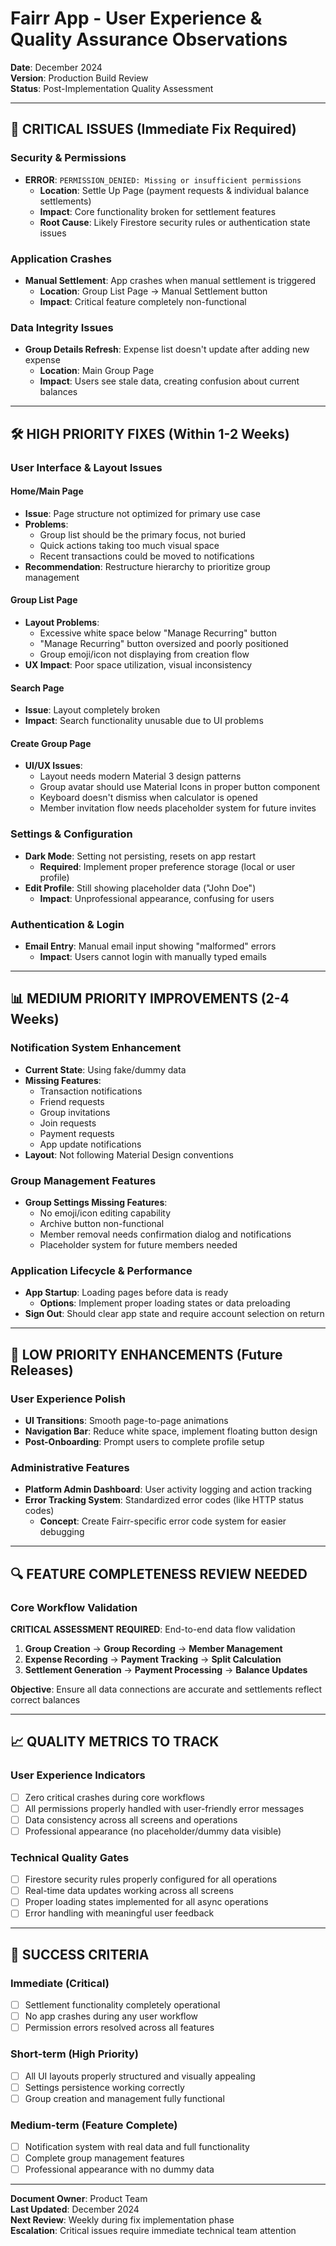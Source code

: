 # Fairr App - User Experience & Quality Assurance Observations

**Date**: December 2024  
**Version**: Production Build Review  
**Status**: Post-Implementation Quality Assessment  

---

## 🚨 **CRITICAL ISSUES (Immediate Fix Required)**

### **Security & Permissions**
- **ERROR**: `PERMISSION_DENIED: Missing or insufficient permissions`
  - **Location**: Settle Up Page (payment requests & individual balance settlements)
  - **Impact**: Core functionality broken for settlement features
  - **Root Cause**: Likely Firestore security rules or authentication state issues

### **Application Crashes**
- **Manual Settlement**: App crashes when manual settlement is triggered
  - **Location**: Group List Page → Manual Settlement button
  - **Impact**: Critical feature completely non-functional

### **Data Integrity Issues**
- **Group Details Refresh**: Expense list doesn't update after adding new expense
  - **Location**: Main Group Page
  - **Impact**: Users see stale data, creating confusion about current balances

---

## 🛠️ **HIGH PRIORITY FIXES (Within 1-2 Weeks)**

### **User Interface & Layout Issues**

#### **Home/Main Page**
- **Issue**: Page structure not optimized for primary use case
- **Problems**:
  - Group list should be the primary focus, not buried
  - Quick actions taking too much visual space
  - Recent transactions could be moved to notifications
- **Recommendation**: Restructure hierarchy to prioritize group management

#### **Group List Page**
- **Layout Problems**:
  - Excessive white space below "Manage Recurring" button
  - "Manage Recurring" button oversized and poorly positioned
  - Group emoji/icon not displaying from creation flow
- **UX Impact**: Poor space utilization, visual inconsistency

#### **Search Page**
- **Issue**: Layout completely broken
- **Impact**: Search functionality unusable due to UI problems

#### **Create Group Page**
- **UI/UX Issues**:
  - Layout needs modern Material 3 design patterns
  - Group avatar should use Material Icons in proper button component
  - Keyboard doesn't dismiss when calculator is opened
  - Member invitation flow needs placeholder system for future invites

### **Settings & Configuration**
- **Dark Mode**: Setting not persisting, resets on app restart
  - **Required**: Implement proper preference storage (local or user profile)
- **Edit Profile**: Still showing placeholder data ("John Doe")
  - **Impact**: Unprofessional appearance, confusing for users

### **Authentication & Login**
- **Email Entry**: Manual email input showing "malformed" errors
  - **Impact**: Users cannot login with manually typed emails

---

## 📊 **MEDIUM PRIORITY IMPROVEMENTS (2-4 Weeks)**

### **Notification System Enhancement**
- **Current State**: Using fake/dummy data
- **Missing Features**:
  - Transaction notifications
  - Friend requests
  - Group invitations
  - Join requests
  - Payment requests
  - App update notifications
- **Layout**: Not following Material Design conventions

### **Group Management Features**
- **Group Settings Missing Features**:
  - No emoji/icon editing capability
  - Archive button non-functional
  - Member removal needs confirmation dialog and notifications
  - Placeholder system for future members needed

### **Application Lifecycle & Performance**
- **App Startup**: Loading pages before data is ready
  - **Options**: Implement proper loading states or data preloading
- **Sign Out**: Should clear app state and require account selection on return

---

## 🎨 **LOW PRIORITY ENHANCEMENTS (Future Releases)**

### **User Experience Polish**
- **UI Transitions**: Smooth page-to-page animations
- **Navigation Bar**: Reduce white space, implement floating button design
- **Post-Onboarding**: Prompt users to complete profile setup

### **Administrative Features**
- **Platform Admin Dashboard**: User activity logging and action tracking
- **Error Tracking System**: Standardized error codes (like HTTP status codes)
  - **Concept**: Create Fairr-specific error code system for easier debugging

---

## 🔍 **FEATURE COMPLETENESS REVIEW NEEDED**

### **Core Workflow Validation**
**CRITICAL ASSESSMENT REQUIRED**: End-to-end data flow validation
1. **Group Creation** → **Group Recording** → **Member Management**
2. **Expense Recording** → **Payment Tracking** → **Split Calculation**  
3. **Settlement Generation** → **Payment Processing** → **Balance Updates**

**Objective**: Ensure all data connections are accurate and settlements reflect correct balances

---

## 📈 **QUALITY METRICS TO TRACK**

### **User Experience Indicators**
- [ ] Zero critical crashes during core workflows
- [ ] All permissions properly handled with user-friendly error messages
- [ ] Data consistency across all screens and operations
- [ ] Professional appearance (no placeholder/dummy data visible)

### **Technical Quality Gates**
- [ ] Firestore security rules properly configured for all operations
- [ ] Real-time data updates working across all screens
- [ ] Proper loading states implemented for all async operations
- [ ] Error handling with meaningful user feedback

---

## 🎯 **SUCCESS CRITERIA**

### **Immediate (Critical)**
- [ ] Settlement functionality completely operational
- [ ] No app crashes during any user workflow
- [ ] Permission errors resolved across all features

### **Short-term (High Priority)**
- [ ] All UI layouts properly structured and visually appealing
- [ ] Settings persistence working correctly
- [ ] Group creation and management fully functional

### **Medium-term (Feature Complete)**
- [ ] Notification system with real data and full functionality
- [ ] Complete group management features
- [ ] Professional appearance with no dummy data

---

**Document Owner**: Product Team  
**Last Updated**: December 2024  
**Next Review**: Weekly during fix implementation phase  
**Escalation**: Critical issues require immediate technical team attention 